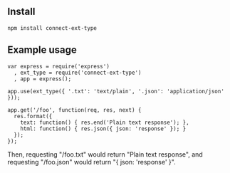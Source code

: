 ## Install

    npm install connect-ext-type

## Example usage

    var express = require('express')
      , ext_type = require('connect-ext-type')
      , app = express();

    app.use(ext_type({ '.txt': 'text/plain', '.json': 'application/json' }));

    app.get('/foo', function(req, res, next) {
      res.format({
        text: function() { res.end('Plain text response'); },
        html: function() { res.json({ json: 'response' }); }
      });
    });


Then, requesting "/foo.txt" would return "Plain text response",
and requesting "/foo.json" would return "{ json: 'response' }".



